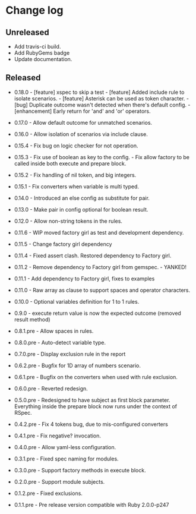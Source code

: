 # Change log

## Unreleased

- Add travis-ci build.
- Add RubyGems badge
- Update documentation.

## Released

- 0.18.0 - [feature] xspec to skip a test
         - [feature] Added include rule to isolate scenarios.
         - [feature] Asterisk can be used as token character.
         - [bug] Duplicate outcome wasn't detected when there's default config.
         - [enhancement] Early return for 'and' and 'or' operators.

- 0.17.0 - Allow default outcome for unmatched scenarios.
- 0.16.0 - Allow isolation of scenarios via include clause.
- 0.15.4 - Fix bug on logic checker for not operation.
- 0.15.3 - Fix use of boolean as key to the config.
         - Fix allow factory to be called inside both execute and prepare block.
- 0.15.2 - Fix handling of nil token, and big integers.
- 0.15.1 - Fix converters when variable is multi typed.
- 0.14.0 - Introduced an else config as substitute for pair.
- 0.13.0 - Make pair in config optional for boolean result.
- 0.12.0 - Allow non-string tokens in the rules.
- 0.11.6 - WIP moved factory girl as test and development dependency.
- 0.11.5 - Change factory girl dependency
- 0.11.4 - Fixed assert clash. Restored dependency to Factory girl.
- 0.11.2 - Remove dependency to Factory girl from gemspec. - YANKED!
- 0.11.1 - Add dependency to Factory girl, fixes to examples
- 0.11.0 - Raw array as clause to support spaces and operator characters.
- 0.10.0 - Optional variables definition for 1 to 1 rules.
- 0.9.0 - execute return value is now the expected outcome (removed result method)
- 0.8.1.pre - Allow spaces in rules.
- 0.8.0.pre - Auto-detect variable type.
- 0.7.0.pre - Display exclusion rule in the report
- 0.6.2.pre - Bugfix for 1D array of numbers scenario.
- 0.6.1.pre - Bugfix on the converters when used with rule exclusion.
- 0.6.0.pre - Reverted redesign.
- 0.5.0.pre - Redesigned to have subject as first block parameter. Everything inside
the prepare block now runs under the context of RSpec.
- 0.4.2.pre - Fix 4 tokens bug, due to mis-configured converters
- 0.4.1.pre - Fix negative? invocation.
- 0.4.0.pre - Allow yaml-less configuration.
- 0.3.1.pre - Fixed spec naming for modules.
- 0.3.0.pre - Support factory methods in execute block.
- 0.2.0.pre - Support module subjects.
- 0.1.2.pre - Fixed exclusions.
- 0.1.1.pre - Pre release version compatible with Ruby 2.0.0-p247
